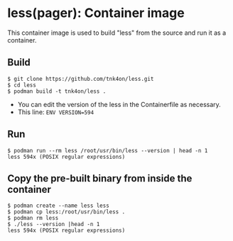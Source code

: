 # less(pager): Container image

This container image is used to build "less" from the source and run it as a container.

## Build

```
$ git clone https://github.com/tnk4on/less.git
$ cd less
$ podman build -t tnk4on/less .
```
- You can edit the version of the less in the Containerfile as necessary.
- This line: `ENV VERSION=594`

## Run

```
$ podman run --rm less /root/usr/bin/less --version | head -n 1
less 594x (POSIX regular expressions)
```

## Copy the pre-built binary from inside the container

```
$ podman create --name less less
$ podman cp less:/root/usr/bin/less .
$ podman rm less
$ ./less --version |head -n 1
less 594x (POSIX regular expressions)
```